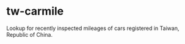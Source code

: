 # tw-carmile
Lookup for recently inspected mileages of cars registered in Taiwan, Republic of China.

